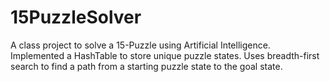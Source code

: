 # 15PuzzleSolver

A class project to solve a 15-Puzzle using Artificial Intelligence.
Implemented a HashTable to store unique puzzle states.
Uses breadth-first search to find a path from a starting puzzle state to the goal state.
